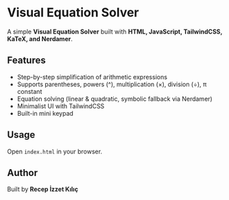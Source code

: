 # Visual Equation Solver

A simple **Visual Equation Solver** built with **HTML, JavaScript, TailwindCSS, KaTeX, and Nerdamer**.

## Features
- Step-by-step simplification of arithmetic expressions
- Supports parentheses, powers (^), multiplication (×), division (÷), π constant
- Equation solving (linear & quadratic, symbolic fallback via Nerdamer)
- Minimalist UI with TailwindCSS
- Built-in mini keypad

## Usage
Open `index.html` in your browser.

## Author
Built by **Recep İzzet Kılıç**
